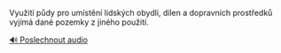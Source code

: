 
Využití půdy pro umístění lidských obydlí, dílen a dopravních prostředků vyjímá dané pozemky z jiného použití.

[🔊 Poslechnout audio](/data/7-paragraphs/audio/chapter_121/para_007-Vyuit-pdy-pro-umstn-lidskch-obydl-dlen-a.mp3)
